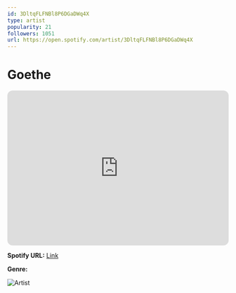 ```yaml
---
id: 3DltqFLFNBl8P6DGaDWq4X
type: artist
popularity: 21
followers: 1051
url: https://open.spotify.com/artist/3DltqFLFNBl8P6DGaDWq4X
---
```

# Goethe

<iframe style="border-radius:12px" src="https://open.spotify.com/embed/artist/3DltqFLFNBl8P6DGaDWq4X" width="100%" height="352" frameBorder="0" allowfullscreen="" allow="autoplay; clipboard-write; encrypted-media; fullscreen; picture-in-picture" loading="lazy"></iframe>

**Spotify URL:** [Link](https://open.spotify.com/artist/3DltqFLFNBl8P6DGaDWq4X)

**Genre:** 

![Artist](https://i.scdn.co/image/ab67616d0000b27320eff0fbe176c0c1fb14413f)
